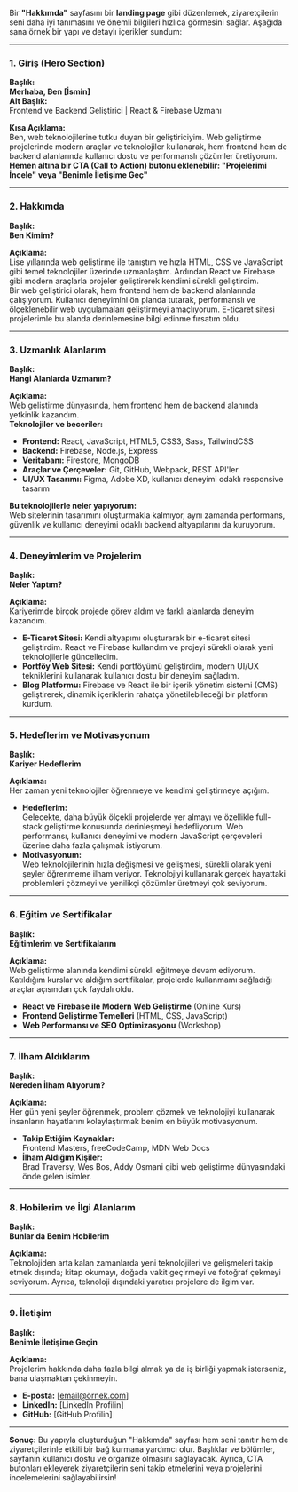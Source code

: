 Bir **"Hakkımda"** sayfasını bir **landing page** gibi düzenlemek, ziyaretçilerin seni daha iyi tanımasını ve önemli bilgileri hızlıca görmesini sağlar. Aşağıda sana örnek bir yapı ve detaylı içerikler sundum:

---

### 1. **Giriş (Hero Section)**

**Başlık:**  
**Merhaba, Ben [İsmin]**  
**Alt Başlık:**  
Frontend ve Backend Geliştirici | React & Firebase Uzmanı

**Kısa Açıklama:**  
Ben, web teknolojilerine tutku duyan bir geliştiriciyim. Web geliştirme projelerinde modern araçlar ve teknolojiler kullanarak, hem frontend hem de backend alanlarında kullanıcı dostu ve performanslı çözümler üretiyorum.  
**Hemen altına bir CTA (Call to Action) butonu eklenebilir: "Projelerimi İncele" veya "Benimle İletişime Geç"**

---

### 2. **Hakkımda**

**Başlık:**  
**Ben Kimim?**

**Açıklama:**  
Lise yıllarında web geliştirme ile tanıştım ve hızla HTML, CSS ve JavaScript gibi temel teknolojiler üzerinde uzmanlaştım. Ardından React ve Firebase gibi modern araçlarla projeler geliştirerek kendimi sürekli geliştirdim.  
Bir web geliştirici olarak, hem frontend hem de backend alanlarında çalışıyorum. Kullanıcı deneyimini ön planda tutarak, performanslı ve ölçeklenebilir web uygulamaları geliştirmeyi amaçlıyorum. E-ticaret sitesi projelerimle bu alanda derinlemesine bilgi edinme fırsatım oldu.

---

### 3. **Uzmanlık Alanlarım**

**Başlık:**  
**Hangi Alanlarda Uzmanım?**

**Açıklama:**  
Web geliştirme dünyasında, hem frontend hem de backend alanında yetkinlik kazandım.  
**Teknolojiler ve beceriler:**  
- **Frontend:** React, JavaScript, HTML5, CSS3, Sass, TailwindCSS  
- **Backend:** Firebase, Node.js, Express  
- **Veritabanı:** Firestore, MongoDB  
- **Araçlar ve Çerçeveler:** Git, GitHub, Webpack, REST API'ler  
- **UI/UX Tasarımı:** Figma, Adobe XD, kullanıcı deneyimi odaklı responsive tasarım

**Bu teknolojilerle neler yapıyorum:**  
Web sitelerinin tasarımını oluşturmakla kalmıyor, aynı zamanda performans, güvenlik ve kullanıcı deneyimi odaklı backend altyapılarını da kuruyorum.

---

### 4. **Deneyimlerim ve Projelerim**

**Başlık:**  
**Neler Yaptım?**

**Açıklama:**  
Kariyerimde birçok projede görev aldım ve farklı alanlarda deneyim kazandım.  
- **E-Ticaret Sitesi:** Kendi altyapımı oluşturarak bir e-ticaret sitesi geliştirdim. React ve Firebase kullandım ve projeyi sürekli olarak yeni teknolojilerle güncelledim.  
- **Portföy Web Sitesi:** Kendi portföyümü geliştirdim, modern UI/UX tekniklerini kullanarak kullanıcı dostu bir deneyim sağladım.  
- **Blog Platformu:** Firebase ve React ile bir içerik yönetim sistemi (CMS) geliştirerek, dinamik içeriklerin rahatça yönetilebileceği bir platform kurdum.

---

### 5. **Hedeflerim ve Motivasyonum**

**Başlık:**  
**Kariyer Hedeflerim**

**Açıklama:**  
Her zaman yeni teknolojiler öğrenmeye ve kendimi geliştirmeye açığım.  
- **Hedeflerim:**  
  Gelecekte, daha büyük ölçekli projelerde yer almayı ve özellikle full-stack geliştirme konusunda derinleşmeyi hedefliyorum. Web performansı, kullanıcı deneyimi ve modern JavaScript çerçeveleri üzerine daha fazla çalışmak istiyorum.  
- **Motivasyonum:**  
  Web teknolojilerinin hızla değişmesi ve gelişmesi, sürekli olarak yeni şeyler öğrenmeme ilham veriyor. Teknolojiyi kullanarak gerçek hayattaki problemleri çözmeyi ve yenilikçi çözümler üretmeyi çok seviyorum.

---

### 6. **Eğitim ve Sertifikalar**

**Başlık:**  
**Eğitimlerim ve Sertifikalarım**

**Açıklama:**  
Web geliştirme alanında kendimi sürekli eğitmeye devam ediyorum. Katıldığım kurslar ve aldığım sertifikalar, projelerde kullanmamı sağladığı araçlar açısından çok faydalı oldu.  
- **React ve Firebase ile Modern Web Geliştirme** (Online Kurs)  
- **Frontend Geliştirme Temelleri** (HTML, CSS, JavaScript)  
- **Web Performansı ve SEO Optimizasyonu** (Workshop)

---

### 7. **İlham Aldıklarım**

**Başlık:**  
**Nereden İlham Alıyorum?**

**Açıklama:**  
Her gün yeni şeyler öğrenmek, problem çözmek ve teknolojiyi kullanarak insanların hayatlarını kolaylaştırmak benim en büyük motivasyonum.  
- **Takip Ettiğim Kaynaklar:**  
  Frontend Masters, freeCodeCamp, MDN Web Docs  
- **İlham Aldığım Kişiler:**  
  Brad Traversy, Wes Bos, Addy Osmani gibi web geliştirme dünyasındaki önde gelen isimler.

---

### 8. **Hobilerim ve İlgi Alanlarım**

**Başlık:**  
**Bunlar da Benim Hobilerim**

**Açıklama:**  
Teknolojiden arta kalan zamanlarda yeni teknolojileri ve gelişmeleri takip etmek dışında; kitap okumayı, doğada vakit geçirmeyi ve fotoğraf çekmeyi seviyorum. Ayrıca, teknoloji dışındaki yaratıcı projelere de ilgim var.

---

### 9. **İletişim**

**Başlık:**  
**Benimle İletişime Geçin**

**Açıklama:**  
Projelerim hakkında daha fazla bilgi almak ya da iş birliği yapmak isterseniz, bana ulaşmaktan çekinmeyin.  
- **E-posta:** [email@örnek.com]  
- **LinkedIn:** [LinkedIn Profilin]  
- **GitHub:** [GitHub Profilin]

---

**Sonuç:**
Bu yapıyla oluşturduğun "Hakkımda" sayfası hem seni tanıtır hem de ziyaretçilerinle etkili bir bağ kurmana yardımcı olur. Başlıklar ve bölümler, sayfanın kullanıcı dostu ve organize olmasını sağlayacak. Ayrıca, CTA butonları ekleyerek ziyaretçilerin seni takip etmelerini veya projelerini incelemelerini sağlayabilirsin!